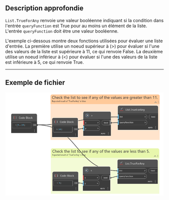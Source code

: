 ## Description approfondie
`List.TrueForAny` renvoie une valeur booléenne indiquant si la condition dans l'entrée `queryFunction` est True pour au moins un élément de la liste. L'entrée `queryFunction` doit être une valeur booléenne.

L'exemple ci-dessous montre deux fonctions utilisées pour évaluer une liste d'entrée. La première utilise un noeud supérieur à (>) pour évaluer si l'une des valeurs de la liste est supérieure à 11, ce qui renvoie False. La deuxième utilise un noeud inférieur à (<) pour évaluer si l'une des valeurs de la liste est inférieure à 5, ce qui renvoie True.
___
## Exemple de fichier

![List.TrueForAny](./List.TrueForAny_img.jpg)
